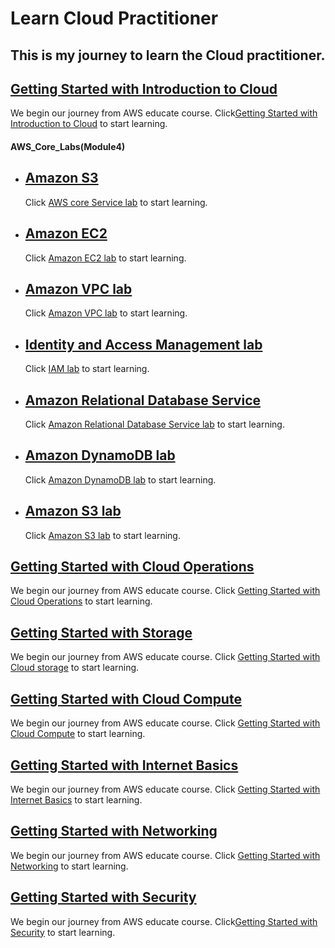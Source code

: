 # Learn Cloud Practitioner
## This is my journey to learn the Cloud practitioner.

## <a href="./Getting Started with Introduction to Cloud/README.md">Getting Started with Introduction to Cloud</a>
We begin our journey from AWS educate course. Click[Getting Started with Introduction to Cloud](https://awseducate.instructure.com/courses/746/modules) to start learning.

####    <b>AWS_Core_Labs(Module4)</b>

+   ##  <a href="./Getting Started with Introduction to Cloud/AWS_core_Service_lab(Amazon S3)/README.md">Amazon S3</a>

       
     Click   [AWS core Service lab](https://awseducate.instructure.com/courses/746/pages/aws-core-services-labs?module_item_id=15101) to start learning.

+    ##  <a href="./Getting Started with Introduction to Cloud/Introduction to Amazon EC2 lab/README.md">Amazon EC2</a>

    
     Click [Amazon EC2 lab](https://awseducate.instructure.com/courses/746/assignments/3072?module_item_id=15076) to start learning.

+    ##  <a href="./Getting Started with Introduction to Cloud/Amazon VPC lab/README.md">Amazon VPC lab</a>

    
     Click [Amazon VPC lab](https://awseducate.instructure.com/courses/746/modules) to start learning.

+    ##  <a href="./Getting Started with Introduction to Cloud/Identity and Access Management lab/README.md">Identity and Access Management lab</a>
    
     Click [IAM lab](https://awseducate.instructure.com/courses/746/modules) to start learning.


+   ## <a href="./Getting Started with Introduction to Cloud/Amazon Relational Database Service lab/README.md">Amazon Relational Database Service </a>
     Click [Amazon Relational Database Service lab](https://awseducate.instructure.com/courses/746/modules) to start learning.

+   ## <a href="./Getting Started with Introduction to Cloud/Amazon DynamoDB lab/README.md">Amazon DynamoDB lab</a>
     Click [Amazon DynamoDB lab](https://awseducate.instructure.com/courses/746/modules) to start learning.

+   ## <a href="./Getting Started with Introduction to Cloud/Amazon S3 lab/README.md">Amazon S3 lab</a>
     Click [Amazon S3 lab](https://awseducate.instructure.com/courses/768/assignments/3159?module_item_id=13575) to start learning.

## <a href="./Getting Started with Cloud Operations/README.md">Getting Started with Cloud Operations</a>
We begin our journey from AWS educate course. Click [Getting Started with Cloud Operations](https://awseducate.instructure.com/courses/889) to start learning.

## <a href="./Getting Started with Storage/README.md">Getting Started with Storage</a>
We begin our journey from AWS educate course. Click [Getting Started with Cloud storage](https://awseducate.instructure.com/courses/815) to start learning.

## <a href="./Getting Started with Cloud Compute/README.md">Getting Started with Cloud Compute</a>
We begin our journey from AWS educate course. Click [Getting Started with Cloud Compute](https://awseducate.instructure.com/courses/817) to start learning.

## <a href="./Getting Started with Internet Basics/README.md">Getting Started with Internet Basics</a>
We begin our journey from AWS educate course. Click [Getting Started with Internet Basics](https://awseducate.instructure.com/courses/546) to start learning.


## <a href="./Getting started with Networking/README.md">Getting Started with Networking</a>
We begin our journey from AWS educate course. Click [Getting Started with Networking](https://awseducate.instructure.com/courses/866/pages/getting-started-with-networking?module_item_id=14945) to start learning.


## <a href="./Getting started with Security/README.md">Getting Started with Security</a>
We begin our journey from AWS educate course. Click[Getting Started with Security](https://awseducate.instructure.com/courses/890/modules/items/15057) to start learning.